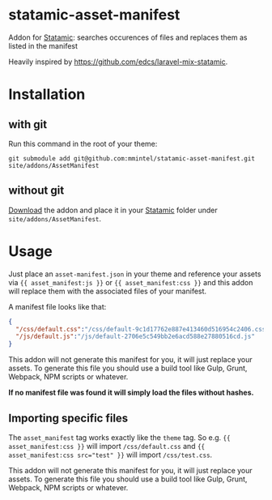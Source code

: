 # statamic-asset-manifest
Addon for [Statamic](https://statamic.com?rfsn=1226699.c208cc): searches occurences of files and replaces them as listed in the manifest

Heavily inspired by https://github.com/edcs/laravel-mix-statamic.

# Installation
## with git
Run this command in the root of your theme:

`git submodule add git@github.com:mmintel/statamic-asset-manifest.git site/addons/AssetManifest`

## without git
[Download](https://github.com/mmintel/statamic-asset-manifest/archive/master.zip) the addon and place it in your [Statamic](https://statamic.com?rfsn=1226699.c208cc) folder under `site/addons/AssetManifest`.

# Usage
Just place an `asset-manifest.json` in your theme and reference your assets via `{{ asset_manifest:js }}` or `{{ asset_manifest:css }}` and this addon will replace them with the associated files of your manifest.

A manifest file looks like that:
```JSON
{
  "/css/default.css":"/css/default-9c1d17762e887e413460d516954c2406.css",
  "/js/default.js":"/js/default-2706e5c549bb2e6acd588e27880516cd.js"
}
```

This addon will not generate this manifest for you, it will just replace your assets. To generate this file you should use a build tool like Gulp, Grunt, Webpack, NPM scripts or whatever.

**If no manifest file was found it will simply load the files without hashes.**

## Importing specific files
The `asset_manifest` tag works exactly like the `theme` tag. So e.g. `{{ asset_manifest:css }}` will import `/css/default.css` and `{{ asset_manifest:css src="test" }}` will import `/css/test.css`.

This addon will not generate this manifest for you, it will just replace your assets. To generate this file you should use a build tool like Gulp, Grunt, Webpack, NPM scripts or whatever.
